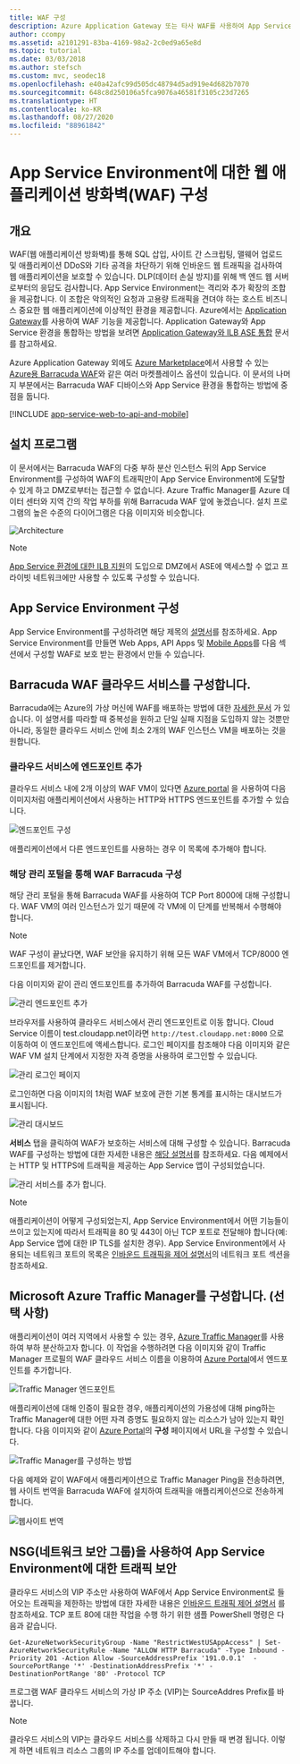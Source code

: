 ```yaml
---
title: WAF 구성
description: Azure Application Gateway 또는 타사 WAF를 사용하여 App Service Environment 앞에 WAF(웹 애플리케이션 방화벽)를 구성하는 방법에 대해 알아봅니다.
author: ccompy
ms.assetid: a2101291-83ba-4169-98a2-2c0ed9a65e8d
ms.topic: tutorial
ms.date: 03/03/2018
ms.author: stefsch
ms.custom: mvc, seodec18
ms.openlocfilehash: e40a42afc99d505dc48794d5ad919e4d682b7070
ms.sourcegitcommit: 648c8d250106a5fca9076a46581f3105c23d7265
ms.translationtype: HT
ms.contentlocale: ko-KR
ms.lasthandoff: 08/27/2020
ms.locfileid: "88961842"
---
```

# <a name="configuring-a-web-application-firewall-waf-for-app-service-environment"></a>App Service Environment에 대한 웹 애플리케이션 방화벽(WAF) 구성
## <a name="overview"></a>개요

WAF(웹 애플리케이션 방화벽)를 통해 SQL 삽입, 사이트 간 스크립팅, 맬웨어 업로드 및 애플리케이션 DDoS와 기타 공격을 차단하기 위해 인바운드 웹 트래픽을 검사하여 웹 애플리케이션을 보호할 수 있습니다. DLP(데이터 손실 방지)를 위해 백 엔드 웹 서버로부터의 응답도 검사합니다. App Service Environment는 격리와 추가 확장의 조합을 제공합니다. 이 조합은 악의적인 요청과 고용량 트래픽을 견뎌야 하는 호스트 비즈니스 중요한 웹 애플리케이션에 이상적인 환경을 제공합니다. Azure에서는 [Application Gateway](../../application-gateway/overview.md)를 사용하여 WAF 기능을 제공합니다.  Application Gateway와 App Service 환경을 통합하는 방법을 보려면 [Application Gateway와 ILB ASE 통합](./integrate-with-application-gateway.md) 문서를 참고하세요.

Azure Application Gateway 외에도 [Azure Marketplace](https://azuremarketplace.microsoft.com/marketplace/apps/barracudanetworks.waf?tab=PlansAndPrice)에서 사용할 수 있는 [Azure용 Barracuda WAF](https://www.barracuda.com/programs/azure)와 같은 여러 마켓플레이스 옵션이 있습니다. 이 문서의 나머지 부분에서는 Barracuda WAF 디바이스와 App Service 환경을 통합하는 방법에 중점을 둡니다.

[!INCLUDE [app-service-web-to-api-and-mobile](../../../includes/app-service-web-to-api-and-mobile.md)] 

## <a name="setup"></a>설치 프로그램
이 문서에서는 Barracuda WAF의 다중 부하 분산 인스턴스 뒤의 App Service Environment를 구성하여 WAF의 트래픽만이 App Service Environment에 도달할 수 있게 하고 DMZ로부터는 접근할 수 없습니다. Azure Traffic Manager를 Azure 데이터 센터와 지역 간의 작업 부하를 위해 Barracuda WAF 앞에 놓겠습니다. 설치 프로그램의 높은 수준의 다이어그램은 다음 이미지와 비슷합니다.

![Architecture][Architecture] 

> [!NOTE]
> [App Service 환경에 대한 ILB 지원](app-service-environment-with-internal-load-balancer.md)의 도입으로 DMZ에서 ASE에 액세스할 수 없고 프라이빗 네트워크에만 사용할 수 있도록 구성할 수 있습니다. 
> 
> 

## <a name="configuring-your-app-service-environment"></a>App Service Environment 구성
App Service Environment를 구성하려면 해당 제목의 [설명서](app-service-web-how-to-create-an-app-service-environment.md)를 참조하세요. App Service Environment를 만들면 Web Apps, API Apps 및 [Mobile Apps](/previous-versions/azure/app-service-mobile/app-service-mobile-value-prop)를 다음 섹션에서 구성할 WAF로 보호 받는 환경에서 만들 수 있습니다.

## <a name="configuring-your-barracuda-waf-cloud-service"></a>Barracuda WAF 클라우드 서비스를 구성합니다.
Barracuda에는 Azure의 가상 머신에 WAF를 배포하는 방법에 대한 [자세한 문서](https://campus.barracuda.com/product/webapplicationfirewall/article/WAF/DeployWAFInAzure) 가 있습니다. 이 설명서를 따라할 때 중복성을 원하고 단일 실패 지점을 도입하지 않는 것뿐만 아니라, 동일한 클라우드 서비스 안에 최소 2개의 WAF 인스턴스 VM을 배포하는 것을 원합니다.

### <a name="adding-endpoints-to-cloud-service"></a>클라우드 서비스에 엔드포인트 추가
클라우드 서비스 내에 2개 이상의 WAF VM이 있다면 [Azure portal](https://portal.azure.com/) 을 사용하여 다음 이미지처럼 애플리케이션에서 사용하는 HTTP와 HTTPS 엔드포인트를 추가할 수 있습니다.

![엔드포인트 구성][ConfigureEndpoint]

애플리케이션에서 다른 엔드포인트를 사용하는 경우 이 목록에 추가해야 합니다. 

### <a name="configuring-barracuda-waf-through-its-management-portal"></a>해당 관리 포털을 통해 WAF Barracuda 구성
해당 관리 포털을 통해 Barracuda WAF를 사용하여 TCP Port 8000에 대해 구성합니다. WAF VM의 여러 인스턴스가 있기 때문에 각 VM에 이 단계를 반복해서 수행해야 합니다. 

> [!NOTE]
> WAF 구성이 끝났다면, WAF 보안을 유지하기 위해 모든 WAF VM에서 TCP/8000 엔드포인트를 제거합니다.
> 
> 

다음 이미지와 같이 관리 엔드포인트를 추가하여 Barracuda WAF를 구성합니다.

![관리 엔드포인트 추가][AddManagementEndpoint]

브라우저를 사용하여 클라우드 서비스에서 관리 엔드포인트로 이동 합니다. Cloud Service 이름이 test.cloudapp.net이라면 `http://test.cloudapp.net:8000` 으로 이동하여 이 엔드포인트에 액세스합니다. 로그인 페이지를 참조해야 다음 이미지와 같은 WAF VM 설치 단계에서 지정한 자격 증명을 사용하여 로그인할 수 있습니다.

![관리 로그인 페이지][ManagementLoginPage]

로그인하면 다음 이미지의 1처럼 WAF 보호에 관한 기본 통계를 표시하는 대시보드가 표시됩니다.

![관리 대시보드][ManagementDashboard]

**서비스** 탭을 클릭하여 WAF가 보호하는 서비스에 대해 구성할 수 있습니다. Barracuda WAF를 구성하는 방법에 대한 자세한 내용은 [해당 설명서](https://techlib.barracuda.com/waf/getstarted1)를 참조하세요. 다음 예제에서는 HTTP 및 HTTPS에 트래픽을 제공하는 App Service 앱이 구성되었습니다.

![관리 서비스를 추가 합니다.][ManagementAddServices]

> [!NOTE]
> 애플리케이션이 어떻게 구성되었는지, App Service Environment에서 어떤 기능들이 쓰이고 있는지에 따라서 트래픽을 80 및 443이 아닌 TCP 포트로 전달해야 합니다(예: App Service 앱에 대한 IP TLS를 설치한 경우). App Service Environment에서 사용되는 네트워크 포트의 목록은 [인바운드 트래픽을 제어 설명서](app-service-app-service-environment-control-inbound-traffic.md)의 네트워크 포트 섹션을 참조하세요.
> 
> 

## <a name="configuring-microsoft-azure-traffic-manager-optional"></a>Microsoft Azure Traffic Manager를 구성합니다. (선택 사항)
애플리케이션이 여러 지역에서 사용할 수 있는 경우, [Azure Traffic Manager](../../traffic-manager/traffic-manager-overview.md)를 사용하여 부하 분산하고자 합니다. 이 작업을 수행하려면 다음 이미지와 같이 Traffic Manager 프로필의 WAF 클라우드 서비스 이름을 이용하여 [Azure Portal](https://portal.azure.com)에서 엔드포인트를 추가합니다. 

![Traffic Manager 엔드포인트][TrafficManagerEndpoint]

애플리케이션에 대해 인증이 필요한 경우, 애플리케이션의 가용성에 대해 ping하는 Traffic Manager에 대한 어떤 자격 증명도 필요하지 않는 리소스가 남아 있는지 확인합니다. 다음 이미지와 같이 [Azure Portal](https://portal.azure.com)의 **구성** 페이지에서 URL을 구성할 수 있습니다.

![Traffic Manager를 구성하는 방법][ConfigureTrafficManager]

다음 예제와 같이 WAF에서 애플리케이션으로 Traffic Manager Ping을 전송하려면, 웹 사이트 번역을 Barracuda WAF에 설치하여 트래픽을 애플리케이션으로 전송하게 합니다.

![웹사이트 번역][WebsiteTranslations]

## <a name="securing-traffic-to-app-service-environment-using-network-security-groups-nsg"></a>NSG(네트워크 보안 그룹)을 사용하여 App Service Environment에 대한 트래픽 보안
클라우드 서비스의 VIP 주소만 사용하여 WAF에서 App Service Environment로 들어오는 트래픽을 제한하는 방법에 대한 자세한 내용은 [인바운드 트래픽 제어 설명서](app-service-app-service-environment-control-inbound-traffic.md) 를 참조하세요. TCP 포트 80에 대한 작업을 수행 하기 위한 샘플 PowerShell 명령은 다음과 같습니다.

```azurepowershell-interactive
Get-AzureNetworkSecurityGroup -Name "RestrictWestUSAppAccess" | Set-AzureNetworkSecurityRule -Name "ALLOW HTTP Barracuda" -Type Inbound -Priority 201 -Action Allow -SourceAddressPrefix '191.0.0.1'  -SourcePortRange '*' -DestinationAddressPrefix '*' -DestinationPortRange '80' -Protocol TCP
```

프로그램 WAF 클라우드 서비스의 가상 IP 주소 (VIP)는 SourceAddres Prefix를 바꿉니다.

> [!NOTE]
> 클라우드 서비스의 VIP는 클라우드 서비스를 삭제하고 다시 만들 때 변경 됩니다. 이렇게 하면 네트워크 리소스 그룹의 IP 주소를 업데이트해야 합니다. 
> 
> 

<!-- IMAGES -->
[Architecture]: ./media/app-service-app-service-environment-web-application-firewall/Architecture.png
[ConfigureEndpoint]: ./media/app-service-app-service-environment-web-application-firewall/ConfigureEndpoint.png
[AddManagementEndpoint]: ./media/app-service-app-service-environment-web-application-firewall/AddManagementEndpoint.png
[ManagementAddServices]: ./media/app-service-app-service-environment-web-application-firewall/ManagementAddServices.png
[ManagementDashboard]: ./media/app-service-app-service-environment-web-application-firewall/ManagementDashboard.png
[ManagementLoginPage]: ./media/app-service-app-service-environment-web-application-firewall/ManagementLoginPage.png
[TrafficManagerEndpoint]: ./media/app-service-app-service-environment-web-application-firewall/TrafficManagerEndpoint.png
[ConfigureTrafficManager]: ./media/app-service-app-service-environment-web-application-firewall/ConfigureTrafficManager.png
[WebsiteTranslations]: ./media/app-service-app-service-environment-web-application-firewall/WebsiteTranslations.png
